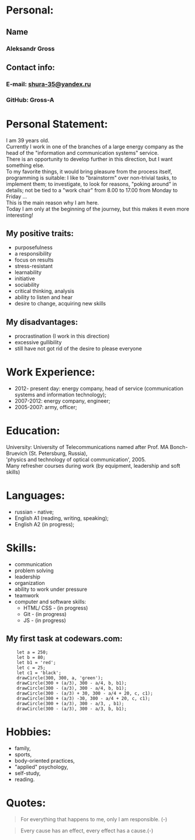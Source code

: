 # Personal:

## Name

### Aleksandr Gross

## Contact info:

### E-mail: shura-35@yandex.ru

### GitHub: Gross-A

# Personal Statement:

I am 39 years old.\
Currently I work in one of the branches of a large energy company as the head of the "information and communication systems" service.\
There is an opportunity to develop further in this direction, but I want something else.\
To my favorite things, it would bring pleasure from the process itself, programming is suitable: I like to "brainstorm" over non-trivial tasks, to implement them; to investigate, to look for reasons, "poking around" in details; not be tied to a "work chair" from 8.00 to 17.00 from Monday to Friday ...\
This is the main reason why I am here.\
Today I am only at the beginning of the journey, but this makes it even more interesting!

>

## My positive traits:

- purposefulness
- a responsibility
- focus on results
- stress-resistant
- learnability
- initiative
- sociability
- critical thinking, analysis
- ability to listen and hear
- desire to change, acquiring new skills

## My disadvantages:

- procrastination (I work in this direction)
- excessive gullibility
- still have not got rid of the desire to please everyone

# Work Experience:

- 2012- present day: energy company, head of service (communication systems and information technology);
- 2007-2012: energy company, engineer;
- 2005-2007: army, officer;

# Education:

University: University of Telecommunications named after Prof. MA Bonch-Bruevich (St. Petersburg, Russia),\
'physics and technology of optical communication', 2005.\
Many refresher courses during work (by equipment, leadership and soft skills)

# Languages:

- russian - native;
- English A1 (reading, writing, speaking);
- English A2 (in progress);

# Skills:

- communication
- problem solving
- leadership
- organization
- ability to work under pressure
- teamwork
- computer and software skills:
  - HTML/ CSS - (in progress)
  - Git - (in progress)
  - JS - (in progress)

## My first task at codewars.com:

```
    let a = 250;
    let b = 80;
    let b1 = 'red';
    let c = 25;
    let c1 = 'black';
    drawCircle(300, 300, a, 'green');
    drawCircle(300 + (a/3), 300 - a/4, b, b1);
    drawCircle(300 - (a/3), 300 - a/4, b, b1);
    drawCircle(300 - (a/3) + 30, 300 - a/4 + 20, c, c1);
    drawCircle(300 + (a/3) -30, 300 - a/4 + 20, c, c1);
    drawCircle(300 + (a/3), 300 - a/3, , b1);
    drawCircle(300 - (a/3), 300 - a/3, b, b1);
```

# Hobbies:

- family,
- sports,
- body-oriented practices,
- "applied" psychology,
- self-study,
- reading.

# Quotes:

> For everything that happens to me, only I am responsible. (-)

> Every cause has an effect, every effect has a cause.(-)
